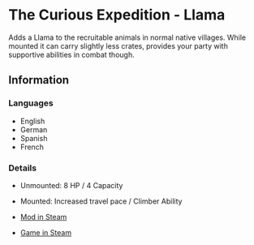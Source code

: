 # The Curious Expedition - Llama

Adds a Llama to the recruitable animals in normal native villages. While mounted it can carry slightly less crates, provides your party with supportive abilities in combat though.

## Information
### Languages
- English
- German
- Spanish 
- French

### Details
- Unmounted: 8 HP / 4 Capacity 
- Mounted: Increased travel pace / Climber Ability


- [Mod in Steam](https://steamcommunity.com/sharedfiles/filedetails/?id=1238556618)
- [Game in Steam](https://store.steampowered.com/app/358130/The_Curious_Expedition/)
